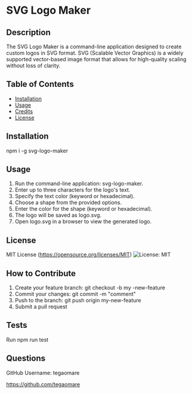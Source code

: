 # SVG Logo Maker

## Description

The SVG Logo Maker is a command-line application designed to create custom logos in SVG format. SVG (Scalable Vector Graphics) is a widely supported vector-based image format that allows for high-quality scaling without loss of clarity.

## Table of Contents

- [Installation](#installation)
- [Usage](#usage)
- [Credits](#credits)
- [License](#license)

## Installation

npm i -g svg-logo-maker

## Usage

1. Run the command-line application: svg-logo-maker.
2. Enter up to three characters for the logo's text.
3. Specify the text color (keyword or hexadecimal).
4. Choose a shape from the provided options.
5. Enter the color for the shape (keyword or hexadecimal).
6. The logo will be saved as logo.svg.
7. Open logo.svg in a browser to view the generated logo.

## License

MIT License
(https://opensource.org/licenses/MIT)
![License: MIT](https://img.shields.io/badge/License-MIT-yellow.svg)

## How to Contribute

1. Create your feature branch: git checkout -b my -new-feature
2. Commit your changes: git commit -m "comment"
3. Push to the branch: git push origin my-new-feature
4. Submit a pull request

## Tests

Run npm run test

## Questions

GitHub Username: tegaomare

https://github.com/tegaomare
